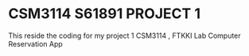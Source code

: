 # CSM3114 S61891 PROJECT 1
 This reside the coding for my project 1 CSM3114 , FTKKI Lab Computer Reservation App
